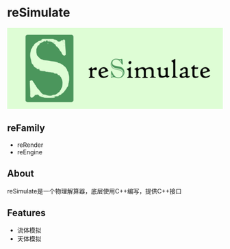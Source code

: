 # reSimulate

![reSimulate](readMe/reSimulate.png)

## reFamily
- reRender
- reEngine

## About
reSimulate是一个物理解算器，底层使用C++编写，提供C++接口

## Features
- 流体模拟
- 天体模拟
